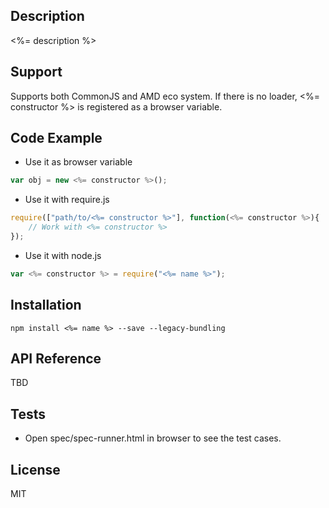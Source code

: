 ## Description

<%= description %>

## Support
Supports both CommonJS and AMD eco system. If there is no loader, <%= constructor %> is registered as a browser variable.

## Code Example
- Use it as browser variable
```js
var obj = new <%= constructor %>();
```
- Use it with require.js
```js
require(["path/to/<%= constructor %>"], function(<%= constructor %>){
    // Work with <%= constructor %>
});
```
- Use it with node.js
```js
var <%= constructor %> = require("<%= name %>");
```
## Installation

`npm install <%= name %> --save --legacy-bundling`

## API Reference

TBD

## Tests

- Open spec/spec-runner.html in browser to see the test cases.

## License

MIT